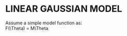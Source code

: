 <script type="text/javascript" src="http://cdn.mathjax.org/mathjax/latest/MathJax.js?config=default"></script>
# LINEAR GAUSSIAN MODEL

Assume a simple model function as:  
F(\Theta) = M\Theta
